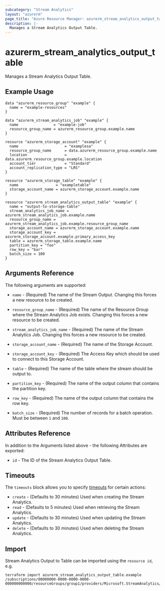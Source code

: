 ```yaml
---
subcategory: "Stream Analytics"
layout: "azurerm"
page_title: "Azure Resource Manager: azurerm_stream_analytics_output_table"
description: |-
  Manages a Stream Analytics Output Table.
---
```


# azurerm_stream_analytics_output_table

Manages a Stream Analytics Output Table.

## Example Usage

```hcl
data "azurerm_resource_group" "example" {
  name = "example-resources"
}

data "azurerm_stream_analytics_job" "example" {
  name                = "example-job"
  resource_group_name = azurerm_resource_group.example.name
}

resource "azurerm_storage_account" "example" {
  name                     = "examplesa"
  resource_group_name      = data.azurerm_resource_group.example.name
  location                 = data.azurerm_resource_group.example.location
  account_tier             = "Standard"
  account_replication_type = "LRS"
}

resource "azurerm_storage_table" "example" {
  name                 = "exampletable"
  storage_account_name = azurerm_storage_account.example.name
}

resource "azurerm_stream_analytics_output_table" "example" {
  name = "output-to-storage-table"
  stream_analytics_job_name = azurerm_stream_analytics_job.example.name
  resource_group_name = azurerm_stream_analytics_job.example.resource_group_name
  storage_account_name = azurerm_storage_account.example.name
  storage_account_key = azurerm_storage_account.example.primary_access_key
  table = azurerm_storage_table.example.name
  partition_key = "foo"
  row_key = "bar"
  batch_size = 100
}
```

## Arguments Reference

The following arguments are supported:

* `name` - (Required) The name of the Stream Output. Changing this forces a new resource to be created.

* `resource_group_name` - (Required) The name of the Resource Group where the Stream Analytics Job exists. Changing this forces a new resource to be created.

* `stream_analytics_job_name` - (Required) The name of the Stream Analytics Job. Changing this forces a new resource to be created.

* `storage_account_name` - (Required) The name of the Storage Account.

* `storage_account_key` - (Required) The Access Key which should be used to connect to this Storage Account.

* `table` - (Required) The name of the table where the stream should be output to.

* `partition_key` - (Required) The name of the output column that contains the partition key.

* `row_key` - (Required) The name of the output column that contains the row key.

* `batch_size` - (Required) The number of records for a batch operation. Must be between `1` and `100`.

## Attributes Reference

In addition to the Arguments listed above - the following Attributes are exported: 

* `id` - The ID of the Stream Analytics Output Table.

## Timeouts

The `timeouts` block allows you to specify [timeouts](https://www.terraform.io/docs/configuration/resources.html#timeouts) for certain actions:

* `create` - (Defaults to 30 minutes) Used when creating the Stream Analytics.
* `read` - (Defaults to 5 minutes) Used when retrieving the Stream Analytics.
* `update` - (Defaults to 30 minutes) Used when updating the Stream Analytics.
* `delete` - (Defaults to 30 minutes) Used when deleting the Stream Analytics.

## Import

Stream Analytics Output to Table can be imported using the `resource id`, e.g.

```shell
terraform import azurerm_stream_analytics_output_table.example /subscriptions/00000000-0000-0000-0000-000000000000/resourceGroups/group1/providers/Microsoft.StreamAnalytics/streamingjobs/job1/outputs/output1
```